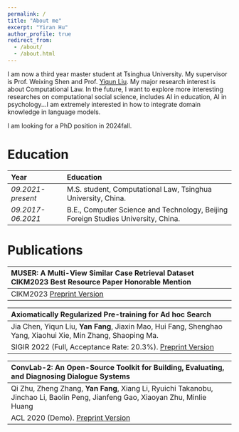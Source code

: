 ```yaml
---
permalink: /
title: "About me"
excerpt: "Yiran Hu"
author_profile: true
redirect_from: 
  - /about/
  - /about.html
---
```

I am now a third year master student at Tsinghua University. My supervisor is Prof. Weixing Shen and Prof. [Yiqun Liu](http://www.thuir.cn/group/~YQLiu/). My major research interest is about Computational Law. In the future, I want to explore more interesting researches on computational social science, includes AI in education, AI in psychology...I am extremely interested in how to integrate domain knowledge in language models.

I am looking for a PhD position in 2024fall. 

Education
======

| Year | Education |
| :------ | :------ | 
| *09.2021-present* | M.S. student, Computational Law, Tsinghua University, China. |
| *09.2017-06.2021* | B.E., Computer Science and Technology, Beijing Foreign Studies University, China. |

Publications
=====

| **MUSER: A Multi-View Similar Case Retrieval Dataset**  CIKM2023 Best Resource Paper Honorable Mention |
| :------ |
| CIKM2023 [Preprint Version](https://github.com/THUYRan/THUYRan.github.io/blob/master/publications/MUSER.pdf) |

| **Axiomatically Regularized Pre-training for Ad hoc Search** |
| :------ |
|Jia Chen, Yiqun Liu, **Yan Fang**, Jiaxin Mao, Hui Fang, Shenghao Yang, Xiaohui Xie, Min Zhang, Shaoping Ma. |
| SIGIR 2022 (Full, Acceptance Rate: 20.3%). [Preprint Version](https://xuanyuan14.github.io/files/SIGIR22Chen.pdf) |

| **ConvLab-2: An Open-Source Toolkit for Building, Evaluating, and Diagnosing Dialogue Systems** |
| :------ |
| Qi Zhu, Zheng Zhang, **Yan Fang**, Xiang Li, Ryuichi Takanobu, Jinchao Li, Baolin Peng, Jianfeng Gao, Xiaoyan Zhu, Minlie Huang |
| ACL 2020 (Demo). [Preprint Version](https://arxiv.org/abs/2002.04793) |
